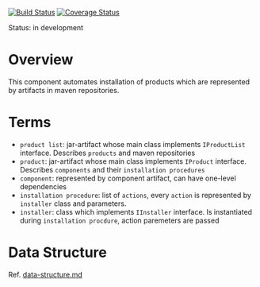 [![Build Status](https://travis-ci.org/scm4j/scm4j-ai.svg?branch=master)](https://travis-ci.org/scm4j/scm4j-ai)
[![Coverage Status](https://coveralls.io/repos/github/scm4j/scm4j-ai/badge.svg?branch=master)](https://coveralls.io/github/scm4j/scm4j-ai?branch=master)

Status: in development

# Overview
This component automates installation of products which are represented by artifacts in maven repositories. 

# Terms

- `product list`: jar-artifact whose main class implements `IProductList` interface. Describes `products` and maven repositories
- `product`: jar-artifact whose main class implements `IProduct` interface. Describes `components` and their `installation procedures`
- `component`: represented by component artifact, can have one-level dependencies
- `installation procedure`: list of `actions`, every `action` is represented by `installer` class and parameters. 
- `installer`: class which implements `IInstaller` interface. Is instantiated during `installation procdure`, action paremeters are passed


# Data Structure

Ref. [data-structure.md](data-structure.md)
  
  






